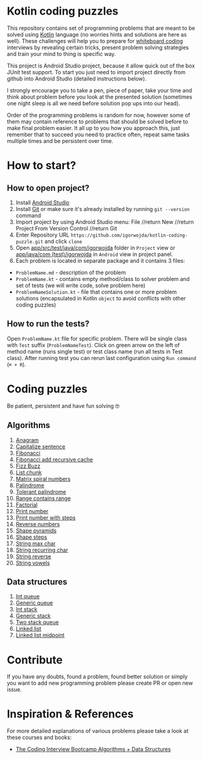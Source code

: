 # Kotlin coding puzzles
This repository contains set of programming problems that are meant to be solved using [Kotlin](https://kotlinlang.org/) language (no
worries hints and solutions are here as well). These challenges will help you to prepare for
[whiteboard coding](https://www.quora.com/What-is-whiteboard-coding) interviews by revealing certain tricks, present problem solving
strategies and train your mind to thing is specific way.

This project is Android Studio project, because it allow quick out of the box JUnit test support. To start you just need to import project
directly from github into Android Studio (detailed instructions below).

I strongly encourage you to take a pen, piece of paper, take your time and think about problem before you look at the presented solution
(sometimes one night sleep is all we need before solution pop ups into our head).

Order of the programming problems is random for now, however some of them may contain reference to problems that should be solved before to
make final problem easier. It all up to you how you approach this, just remember that to succeed you need to practice often, repeat same
tasks multiple times and be persistent over time.
# How to start?
## How to open project?
1. Install [Android Studio](https://developer.android.com/studio/)
2. Install [Git](https://git-scm.com/downloads) or make sure it's already installed by running `git --version` command
3. Import project by using Android Studio menu: File //return New //return Project From Version Control //return Git
4. Enter Repository URL `https://github.com/igorwojda/kotlin-coding-puzzle.git`  and click `clone`
5. Open [app/src/test/java/com/igorwojda](app/src/test/java/com/igorwojda/) folder in `Project` view or
   [app/java/com (test)/igorwojda](app/src/test/java/com/igorwojda/) in `Android` view in project panel.
7. Each problem is located in separate package and it contains 3 files:
* `ProblemName.md` - description of the problem
* `ProblemName.kt` - contains empty method/class to solver problem and set of tests (we will write code, solve problem here)
* `ProblemNameSolution.kt` - file that contains one or more problem solutions (encapsulated in Kotlin `object` to avoid conflicts with other
coding puzzles)

## How to run the tests?
Open `ProblemName.kt` file for specific problem. There will be single class with `Test` suffix (`ProblemNameTest`). Click on green arrow
on the left of method name (runs single test) or test class name (run all tests in Test class). After running test you can rerun last
configuration using `Run command` (`⌘ + R`).

# Coding puzzles
Be patient, persistent and have fun solving 🤓

## Algorithms
1. [Anagram](app/src/test/java/com/igorwojda/codingpuzzle/anagram/Anagram.md)
2. [Capitalize sentence](app/src/test/java/com/igorwojda/codingpuzzle/calitalisesentence/CapitalizeSentence.md)
3. [Fibonacci](app/src/test/java/com/igorwojda/codingpuzzle/fibonacci/classic/Fibonacci.md)
4. [Fibonacci add recursive cache](app/src/test/java/com/igorwojda/codingpuzzle/fibonacci/classic/Fibonacci.md)
5. [Fizz Buzz](app/src/test/java/com/igorwojda/codingpuzzle/fizzbuzz/FizzBuzz.md)
6. [List chunk](app/src/test/java/com/igorwojda/codingpuzzle/listchunk/ListChunk.md)
7. [Matrix spiral numbers](app/src/test/java/com/igorwojda/codingpuzzle/matrix/spiralnumbers/SpiralNumbers.md)
8. [Palindrome](app/src/test/java/com/igorwojda/codingpuzzle/palindrome/classic/Palindrome.md)
9. [Tolerant palindrome](app/src/test/java/com/igorwojda/codingpuzzle/palindrome/tolerant/TolerantPalindrome.md)
10. [Range contains range](app/src/test/java/com/igorwojda/codingpuzzle/rangecontainsrange/RangeContainsRange.md)
11. [Factorial](app/src/test/java/com/igorwojda/codingpuzzle/factorial/Factorial.md)
12. [Print number](app/src/test/java/com/igorwojda/codingpuzzle/printnumber/classic/PrintNumber.md)
13. [Print number with steps](app/src/test/java/com/igorwojda/codingpuzzle/printnumber/steps/PrintNumberWithSteps.md)
14. [Reverse numbers](app/src/test/java/com/igorwojda/codingpuzzle/reverseint/ReverseInt.md)
15. [Shape pyramids](app/src/test/java/com/igorwojda/codingpuzzle/shape/pyramids/Pyramids.md)
16. [Shape steps](app/src/test/java/com/igorwojda/codingpuzzle/shape/steps/Steps.md)
17. [String max char](app/src/test/java/com/igorwojda/codingpuzzle/string/maxchar/MaxChar.md)
18. [String recurring char](app/src/test/java/com/igorwojda/codingpuzzle/string/recurringchar/RecurringChar.md)
19. [String reverse](app/src/test/java/com/igorwojda/codingpuzzle/string/reverse/Reverse.md)
20. [String vowels](app/src/test/java/com/igorwojda/codingpuzzle/string/vowels/Vowels.md)

## Data structures
1. [Int queue](app/src/test/java/com/igorwojda/datastructure/queue/int/IntQueue.md)
2. [Generic queue](app/src/test/java/com/igorwojda/datastructure/queue/generic/GenericQueue.md)
3. [Int stack](app/src/test/java/com/igorwojda/datastructure/stack/int/IntStack.md)
4. [Generic stack](app/src/test/java/com/igorwojda/datastructure/stack/generic/GenericStack.md)
5. [Two stack queue](app/src/test/java/com/igorwojda/datastructure/queue/twostack/TwoStackQueue.md)
6. [Linked list](app/src/test/java/com/igorwojda/datastructure/linkedlist/base/LinkedList.md)
7. [Linked list midpoint](app/src/test/java/com/igorwojda/datastructure/linkedlist/midpoint/Midpoint.md)

# Contribute
If you have any doubts, found a problem, found better solution or simply you want to add new programming problem please create PR
or open new issue.

# Inspiration & References
For more detailed explanations of various problems please take a look at these courses and books:
* [The Coding Interview Bootcamp Algorithms + Data Structures](https://www.udemy.com/coding-interview-bootcamp-algorithms-and-data-structure/)
